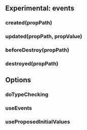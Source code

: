 ## Experimental: events
### created(propPath)
### updated(propPath, propValue)
### beforeDestroy(propPath)
### destroyed(propPath)

## Options

### doTypeChecking
### useEvents
### useProposedInitialValues